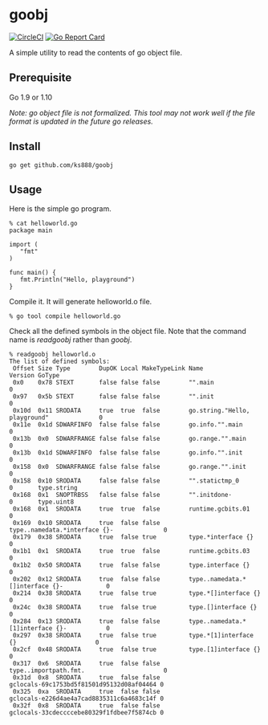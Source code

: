 # goobj

[![CircleCI](https://circleci.com/gh/ks888/goobj.svg?style=svg)](https://circleci.com/gh/ks888/goobj)
[![Go Report Card](https://goreportcard.com/badge/github.com/ks888/goobj)](https://goreportcard.com/report/github.com/ks888/goobj)

A simple utility to read the contents of go object file.

## Prerequisite

Go 1.9 or 1.10

*Note: go object file is not formalized. This tool may not work well if the file format is updated in the future go releases.*

## Install

```
go get github.com/ks888/goobj
```

## Usage

Here is the simple go program.

```
% cat helloworld.go
package main

import (
   "fmt"
)

func main() {
   fmt.Println("Hello, playground")
}

```

Compile it. It will generate helloworld.o file.

```
% go tool compile helloworld.go
```

Check all the defined symbols in the object file. Note that the command name is *readgoobj* rather than *goobj*.

```
% readgoobj helloworld.o
The list of defined symbols:
 Offset Size Type        DupOK Local MakeTypeLink Name                                       Version GoType
 0x0    0x78 STEXT       false false false        "".main                                    0
 0x97   0x5b STEXT       false false false        "".init                                    0
 0x10d  0x11 SRODATA     true  true  false        go.string."Hello, playground"              0
 0x11e  0x1d SDWARFINFO  false false false        go.info."".main                            0
 0x13b  0x0  SDWARFRANGE false false false        go.range."".main                           0
 0x13b  0x1d SDWARFINFO  false false false        go.info."".init                            0
 0x158  0x0  SDWARFRANGE false false false        go.range."".init                           0
 0x158  0x10 SRODATA     false false false        "".statictmp_0                             0       type.string
 0x168  0x1  SNOPTRBSS   false false false        "".initdone·                              0       type.uint8
 0x168  0x1  SRODATA     true  true  false        runtime.gcbits.01                          0
 0x169  0x10 SRODATA     true  false false        type..namedata.*interface {}-              0
 0x179  0x38 SRODATA     true  false true         type.*interface {}                         0
 0x1b1  0x1  SRODATA     true  true  false        runtime.gcbits.03                          0
 0x1b2  0x50 SRODATA     true  false false        type.interface {}                          0
 0x202  0x12 SRODATA     true  false false        type..namedata.*[]interface {}-            0
 0x214  0x38 SRODATA     true  false true         type.*[]interface {}                       0
 0x24c  0x38 SRODATA     true  false true         type.[]interface {}                        0
 0x284  0x13 SRODATA     true  false false        type..namedata.*[1]interface {}-           0
 0x297  0x38 SRODATA     true  false true         type.*[1]interface {}                      0
 0x2cf  0x48 SRODATA     true  false true         type.[1]interface {}                       0
 0x317  0x6  SRODATA     true  false false        type..importpath.fmt.                      0
 0x31d  0x8  SRODATA     true  false false        gclocals·69c1753bd5f81501d95132d08af04464 0
 0x325  0xa  SRODATA     true  false false        gclocals·e226d4ae4a7cad8835311c6a4683c14f 0
 0x32f  0x8  SRODATA     true  false false        gclocals·33cdeccccebe80329f1fdbee7f5874cb 0
```